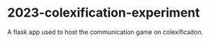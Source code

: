# 2023-colexification-experiment

A flask app used to host the communication game on colexificaiton.

